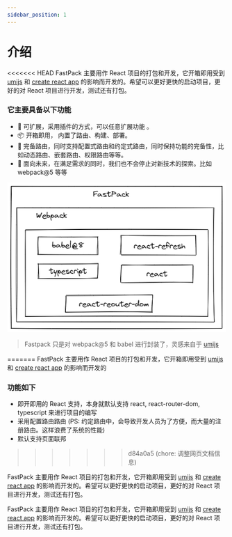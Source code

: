 ```yaml
---
sidebar_position: 1
---
```


# 介绍

<<<<<<< HEAD
FastPack 主要用作 React 项目的打包和开发，它开箱即用受到 [umijs](https://github.com/umijs/umi) 和 [create react app](https://github.com/facebook/create-react-app) 的影响而开发的。希望可以更好更快的启动项目，更好的对 React 项目进行开发，测试还有打包。


### 它主要具备以下功能

- 🎉 可扩展，采用插件的方式，可以任意扩展功能 。
- 📦 开箱即用， 内置了路由、构建、部署。
- 🌴 完备路由，同时支持配置式路由和约定式路由，同时保持功能的完备性，比如动态路由、嵌套路由、权限路由等等。
- 🚄 面向未来，在满足需求的同时，我们也不会停止对新技术的探索。比如 webpack@5 等等


![架构信息](/draw/架构信息.png)


> Fastpack 只是对 webpack@5 和 babel 进行封装了，灵感来自于 [umijs](https://github.com/umijs/umi) 

=======
FastPack 主要用作 React 项目的打包和开发，它开箱即用受到 [umijs](https://github.com/umijs/umi) 和 [create react app](https://github.com/facebook/create-react-app) 的影响而开发的


### 功能如下

- 即开即用的 React 支持，本身就默认支持 react, react-router-dom, typescript 来进行项目的编写
- 采用配置路由路由 (PS: 约定路由中，会导致开发人员为了方便，而大量的注册路由。这样浪费了系统的性能)
- 默认支持页面联邦


>>>>>>> d84a0a5 (chore: 调整网页文档信息)

FastPack 主要用作 React 项目的打包和开发，它开箱即用受到 [umijs](https://github.com/umijs/umi) 和 [create react app](https://github.com/facebook/create-react-app) 的影响而开发的。希望可以更好更快的启动项目，更好的对 React 项目进行开发，测试还有打包。



FastPack 主要用作 React 项目的打包和开发，它开箱即用受到 [umijs](https://github.com/umijs/umi) 和 [create react app](https://github.com/facebook/create-react-app) 的影响而开发的。希望可以更好更快的启动项目，更好的对 React 项目进行开发，测试还有打包。



